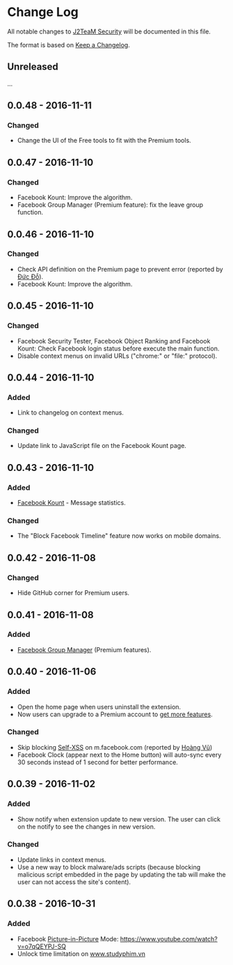 # Change Log
All notable changes to [J2TeaM Security](https://j2team.github.io/J2TeaM-Security/index.html) will be documented in this file.

The format is based on [Keep a Changelog](http://keepachangelog.com/).

## Unreleased
...

## 0.0.48 - 2016-11-11
### Changed
- Change the UI of the Free tools to fit with the Premium tools.

## 0.0.47 - 2016-11-10
### Changed
- Facebook Kount: Improve the algorithm.
- Facebook Group Manager (Premium feature): fix the leave group function.

## 0.0.46 - 2016-11-10
### Changed
- Check API definition on the Premium page to prevent error (reported by [Đức Đỗ](https://www.facebook.com/ducdo.hct)).
- Facebook Kount: Improve the algorithm.

## 0.0.45 - 2016-11-10
### Changed
- Facebook Security Tester, Facebook Object Ranking and Facebook Kount: Check Facebook login status before execute the main function.
- Disable context menus on invalid URLs ("chrome:" or "file:" protocol).

## 0.0.44 - 2016-11-10
### Added
- Link to changelog on context menus.

### Changed
- Update link to JavaScript file on the Facebook Kount page.

## 0.0.43 - 2016-11-10
### Added
- [Facebook Kount](https://www.youtube.com/watch?v=_XvF-H4LHNM) - Message statistics.

### Changed
- The "Block Facebook Timeline" feature now works on mobile domains.

## 0.0.42 - 2016-11-08
### Changed
- Hide GitHub corner for Premium users.

## 0.0.41 - 2016-11-08
### Added
- [Facebook Group Manager](http://code.junookyo.xyz/j2team-security/facebook-group-manager/) (Premium features).

## 0.0.40 - 2016-11-06
### Added
- Open the home page when users uninstall the extension.
- Now users can upgrade to a Premium account to [get more features](http://code.junookyo.xyz/j2team-security/premium-upgrade/).

### Changed
- Skip blocking [Self-XSS](https://www.facebook.com/selfxss) on m.facebook.com (reported by [Hoàng Vũ](https://www.facebook.com/HoangVu.0711))
- Facebook Clock (appear next to the Home button) will auto-sync every 30 seconds instead of 1 second for better performance.

## 0.0.39 - 2016-11-02
### Added
- Show notify when extension update to new version. The user can click on the notify to see the changes in new version.

### Changed
- Update links in context menus.
- Use a new way to block malware/ads scripts (because blocking malicious script embedded in the page by updating the tab will make the user can not access the site's content).

## 0.0.38 - 2016-10-31
### Added
- Facebook [Picture-in-Picture](https://en.wikipedia.org/wiki/Picture-in-picture) Mode: https://www.youtube.com/watch?v=o7qQEYPJ-SQ
- Unlock time limitation on www.studyphim.vn
